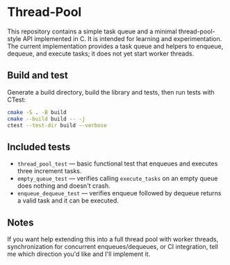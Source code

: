 # Thread-Pool

This repository contains a simple task queue and a minimal thread-pool-style API implemented in C. It is intended for learning and experimentation. The current implementation provides a task queue and helpers to enqueue, dequeue, and execute tasks; it does not yet start worker threads.

## Build and test

Generate a build directory, build the library and tests, then run tests with CTest:

```bash
cmake -S . -B build
cmake --build build -- -j
ctest --test-dir build --verbose
```

## Included tests

- `thread_pool_test` — basic functional test that enqueues and executes three increment tasks.
- `empty_queue_test` — verifies calling `execute_tasks` on an empty queue does nothing and doesn't crash.
- `enqueue_dequeue_test` — verifies enqueue followed by dequeue returns a valid task and it can be executed.

## Notes

If you want help extending this into a full thread pool with worker threads, synchronization for concurrent enqueues/dequeues, or CI integration, tell me which direction you'd like and I'll implement it.
